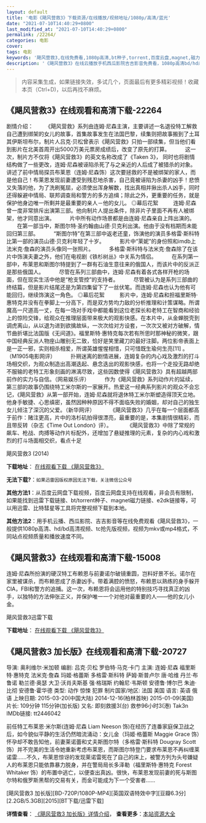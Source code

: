 ```yaml
---
layout: default
title: '电影《飓风营救3》下载资源/在线播放/视频地址/1080p/高清/蓝光'
date: "2021-07-10T14:40:29+0800"
last_modified_at: "2021-07-10T14:40:29+0800"
permalink: /22264/
categories: 电影
cover:
tags: 电影
keywords: '飓风营救3,在线免费看,1080p高清,bt种子,torrent,百度云盘,magnet,磁力链,迅雷下载资源'
description: '《飓风营救3》在线云播放手机西瓜影院吉吉影音免费看，1080p高清bd/hd未删减完整版和tc抢先枪版，mkv/mp4格式，附带bt/torrent种子、magnet/磁力链、百度云盘、网盘资源迅雷下载链接'
---
```


>内容采集生成，如果链接失效，多试几个，页面最后有更多精彩视频！收藏本页（Ctrl+D)，以后再找不麻烦。


## 《飓风营救3》在线观看和高清下载-22264

剧情介绍：        《飓风营救》系列由连姆·尼森主演，主要讲述一名退役特工解救自己遭到绑架的女儿的故事，首集故事发生在法国巴黎，续集则把故事搬到了土耳其伊斯坦布尔，制片人吕克·贝松曾表示《飓风营救》只拍一部续集，但当他们看到影片在北美首周开出5000万美元票房成绩后，改变了原先的打算。            这一次，制片方不仅将《飓风营救3》的英文名称改成了《Taken 3》， 同时也将剧情结构做了一些更改，连姆·尼森被诬陷杀死了与之亲近的人后成了被猎杀的对象。讲述了前中情局探员布莱恩（连姆·尼森饰）这次要拯救的不是被绑架的家人，而是他自己！布莱恩发现前妻遭受到残忍地杀害，自己竟被诬陷为杀妻的凶手！悲愤又失落的他，为了洗刷冤屈，必须使出浑身解数，找出真相并揪出杀人凶手，同时还得躲避中情局、联邦调查局和警方的多方追缉；除此之外，更重要的任务，就是保护他身边唯一所剩并是最重要的亲人－他的女儿。   ◎幕后花絮            连姆·尼森曾一度非常排斥出演第三部。他向制片人提出条件，除非片子里面不再有人被绑架，他才同意出演。            片中所有动作场景都是由连姆·尼森亲自上阵出演的。            在第一部当中，斯图尔特·圣约翰由山德·贝克利出演。他由于没有档期而未能回归第三部。            “斯图尔特”在第三部中返老还童，饰演他的演员多格雷·斯科特比第一部的演员山德·贝克利年轻了十岁。            影片中“莱妮”的身份照和imdb上法米克·詹森的演员头像同一张照片。            多格雷·斯科特与法米克·詹森除了在该片中饰演夫妻之外，他们在电视剧《铁杉树丛》中关系为情侣。            在系列第一部中，布莱恩和斯图尔特提到了一群有石油生意往来的俄国人，而该片中的反派正是那些俄国人。            尽管在系列三部曲中，连姆·尼森有着各式各样开枪的场面，但在现实生活中他是“枪支管控”的支持者。            尽管被认为是系列三部曲的终结篇，但是影片结尾还是为第四集留下了一丝伏笔。而连姆·尼森也认为他有可能回归，继续饰演这一角色。   ◎幕后花絮            影片中，连姆·尼森和担福里斯特·惠特克并没有在拳脚上一分高下，而是双方势均力敌的分析推理和计策谋略。所谓魔高一尺道高一丈，在每一场对手戏中都能看到这位老探长和老特工在智商和经验上的惊险交锋，给观众在推理层面带来极大的观影快感。在本片中，从金蝉脱壳到调虎离山，从以退为进到欲擒故纵，一次次给对方设套，一次次又被对方破解，情节曲折堪比法国版《无间道》。福里斯特·惠特克每次若有所思时那神秘的微笑，跟中国经典反派人物座山雕别无二致，恰好是笑里藏刀的最好注脚。两位影帝表面上是一正一邪，实则相杀相爱，所谓英雄惺惺相惜，只可惜既生瑜何生亮[11] 。（M1905电影网评）            扑朔迷离的剧情进展，连姆复杂的内心戏及激烈的打斗场相交织，为观众制造出高潮迭起、悬念迭出的观影快感，也将一个走投无路却绝不服输的老特工形象刻画的淋漓尽致，这些因数使得《飓风营救3》具有超越两部前作的实力与自信。（网易娱乐评）            作为《飓风营救》系列动作片的延续，第三部的故事仍围绕特工米尔斯的一家展开。热爱这一经典系列影片的观众不会忘记，《飓风营救》从第一部开始，连姆·尼森就将退休特工米尔斯塑造得顶天立地。他身手敏捷、心思缜密，虽然因种种原因不得不面临失败的婚姻，却对自己的独生女儿倾注了深沉的父爱。（新华网评）            《飓风营救3》几乎在每一个层面都高于前作：赌注更高，片中的洛杉矶拍得很漂亮，最重要的是，本集剧情很精彩，而且带反转（杂志《Time Out London》评）。            《飓风营救3》中除了常规的飙车、枪战、肉搏等动作片标配外，还增加了悬疑推理的元素，复杂的内心戏和激烈的打斗场面相交织，看点十足


飓风营救3 (2014)

**下载地址**： [在线观看下载 《飓风营救3》](https://www.btbtdy.me/btdy/dy613.html) 


**无法下载?**：`如果迅雷因版权原因无法下载，关注微信公众号 `

**其他方法1**：从百度云网盘下载视频，百度云网盘支持在线观看，非会员有限制，如果能找到迅雷下载链接、bt/torrent种子、magnet磁力链接、e2dk链接等，可以用迅雷、比特彗星等工具将完整视频下载到本地。

**其他方法2**：用手机云播、西瓜影院、吉吉影音等在线免费观看《飓风营救3》，一般提供1080p高清、hd/bd高清视频、tc抢先版视频，视频为mkv或mp4格式，不同站点视频质量和播放速度不同。


## 《飓风营救3》在线观看和高清下载-15008

连姆·尼森所扮演的硬汉特工布赖恩与前妻诺尔破镜重圆，岂料好景不长。诺尔在家里被谋杀，而布赖恩成了杀妻凶手。带着满腔的愤怒，布赖恩以熟练的身手躲开CIA，FBI和警方的追捕。这一次，布赖恩将会运用他的特别技巧寻找真正的凶手，以独特的方法伸张正义，并保护唯一一个对他对最重要的人——他的女儿小金。<!---剧情end--->


飓风营救3迅雷下载

**下载地址**： [在线观看下载 《飓风营救3》](https://www.993dy.com//vod-detail-id-24639.html) 


## 《飓风营救3 加长版》在线观看和高清下载-20727

导演: 奥利维尔·米加顿 编剧: 吕克·贝松 罗伯特·马克·卡门 主演: 连姆·尼森 福里斯特·惠特克 法米克·詹森 玛姬·格蕾斯 多格雷·斯科特 萨姆·斯普卢尔 唐·哈维 丹兰·布鲁诺 勒兰德·奥瑟 大卫·沃肖夫斯基 强·格瑞斯 约翰尼·韦斯顿 安德鲁·博尔巴 朱迪·比彻 安德鲁·霍华德 类型: 动作 惊悚 犯罪 制片国家/地区: 法国 美国 语言: 英语 俄语 上映日期: 2015-03-20(中国大陆) 2014-12-16(柏林首映) 2015-01-09(美国) 片长: 109分钟 115分钟(加长版) 又名: 即刻救援3(台) 救参96小时3(港) Tak3n IMDb链接: tt2446042

前任特工布莱恩·米尔斯(连姆·尼森 Liam Neeson 饰)在经历了连番家庭保卫战之后，如今貌似平静的生活仍然暗流涌动：女儿金（玛姬·格蕾斯 Maggie Grace 饰）怀孕却不敢告知他，前妻莱诺蕾和丈夫斯图尔特（多格雷·斯科特 Dougray Scott 饰）并不完美的生活令她重新考虑布莱恩，而斯图尔特登门要求布莱恩不再纠缠莱诺雷……不久，布莱恩惊讶的发现莱诺雷死在了自己的床上，被警方列为头号嫌疑人的布莱恩只能依靠暴力脱身，并在警局局长多泽勒（福里斯特·惠特克 Forest Whitaker 饰）的布置中逃亡，以便查出真凶。很快，布莱恩发现前妻的死与斯图尔特和俄罗斯黑帮的交易有关，而金可能成为下一个受害者……


[飓风营救3 加长版][BD-720P/1080P-MP4][英国双语特效中字][豆瓣6.3分][2.2GB/5.3GB][2015][BT下载/迅雷下载]

**详情查看**： [《飓风营救3 加长版》详情介绍](/movie/20727/)， **查看更多**：[本站资源大全](/movie/t/all/)

